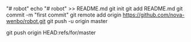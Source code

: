 "# robot" 
echo "# robot" >> README.md
git init
git add README.md
git commit -m "first commit"
git remote add origin https://github.com/nova-wenbo/robot.git
git push -u origin master

git push origin HEAD:refs/for/master
